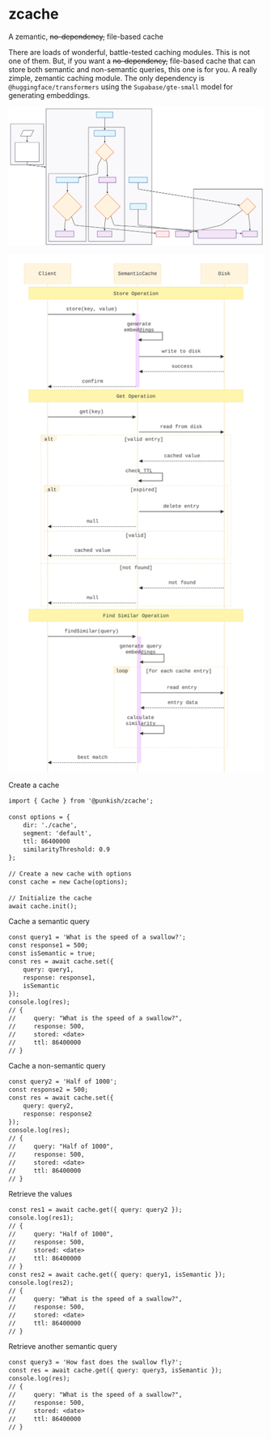 # zcache

A zemantic, ~~no-dependency,~~ file-based cache

There are loads of wonderful, battle-tested caching modules. This is not one of them. But, if you want a ~~no-dependency,~~ file-based cache that can store both semantic and non-semantic queries, this one is for you. A really zimple, zemantic caching module. The only dependency is `@huggingface/transformers` using the `Supabase/gte-small` model for generating embeddings.

![architecture](assets/zcache.svg)

![flow](assets/semcache.svg)

Create a cache

```
import { Cache } from '@punkish/zcache';

const options = {
    dir: './cache',
    segment: 'default',
    ttl: 86400000
    similarityThreshold: 0.9
};

// Create a new cache with options
const cache = new Cache(options);

// Initialize the cache
await cache.init();
```

Cache a semantic query

```
const query1 = 'What is the speed of a swallow?';
const response1 = 500;
const isSemantic = true;
const res = await cache.set({ 
    query: query1, 
    response: response1, 
    isSemantic 
});
console.log(res);
// {
//     query: "What is the speed of a swallow?",
//     response: 500,
//     stored: <date>
//     ttl: 86400000
// }
```

Cache a non-semantic query

```
const query2 = 'Half of 1000';
const response2 = 500;
const res = await cache.set({ 
    query: query2, 
    response: response2 
});
console.log(res);
// {
//     query: "Half of 1000",
//     response: 500,
//     stored: <date>
//     ttl: 86400000
// }
```

Retrieve the values

```
const res1 = await cache.get({ query: query2 });
console.log(res1);
// {
//     query: "Half of 1000",
//     response: 500,
//     stored: <date>
//     ttl: 86400000
// }
const res2 = await cache.get({ query: query1, isSemantic });
console.log(res2);
// {
//     query: "What is the speed of a swallow?",
//     response: 500,
//     stored: <date>
//     ttl: 86400000
// }
```

Retrieve another semantic query

```
const query3 = 'How fast does the swallow fly?';
const res = await cache.get({ query: query3, isSemantic });
console.log(res);
// {
//     query: "What is the speed of a swallow?",
//     response: 500,
//     stored: <date>
//     ttl: 86400000
// }
```